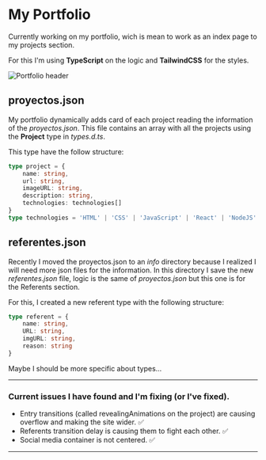 # My Portfolio

Currently working on my portfolio, wich is mean to work as an index page to my projects section.

For this I'm using **TypeScript** on the logic and **TailwindCSS** for the styles.

![Portfolio header](https://projects.jehufrayle.com/resources/images/ssportfolio-desktop.jpg)

## proyectos.json
My portfolio dynamically adds card of each project reading the information of the *proyectos.json*. This file contains an array with all the projects using the **Project** type in *types.d.ts*.

This type have the follow structure:
```TypeScript
type project = {
    name: string,
    url: string,
    imageURL: string,
    description: string,
    technologies: technologies[]
}
type technologies = 'HTML' | 'CSS' | 'JavaScript' | 'React' | 'NodeJS' | 'VueJS' | 'TypeScript' | 'Webpack';
```

## referentes.json
Recently I moved the proyectos.json to an *info* directory because I realized I will need more json files for the information. In this directory I save the new *referentes.json* file, logic is the same of *proyectos.json* but this one is for the Referents section.

For this, I created a new referent type with the following structure:
```TypeScript
type referent = {
    name: string,
    URL: string,
    imgURL: string,
    reason: string
}
```
Maybe I should be more specific about types...

---

### Current issues I have found and I'm fixing (or I've fixed).
- Entry transitions (called revealingAnimations on the project) are causing overflow and making the site wider. ✅
- Referents transition delay is causing them to fight each other. ✅
- Social media container is not centered. ✅

---